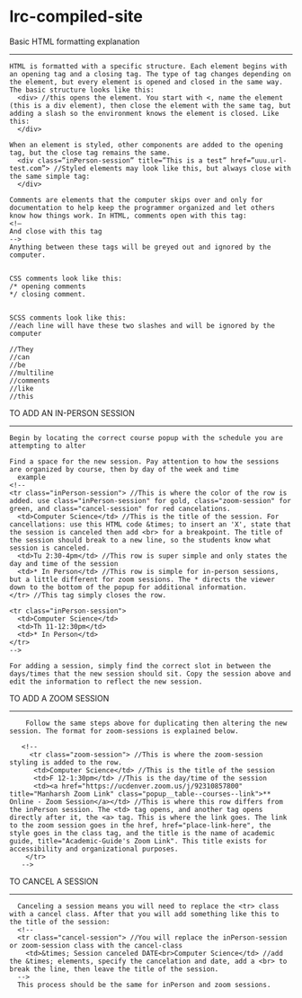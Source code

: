 # lrc-compiled-site

Basic HTML formatting explanation
____________________________________________________________________________________________________________________________________________________________________________________________________________________________________________________________

    HTML is formatted with a specific structure. Each element begins with an opening tag and a closing tag. The type of tag changes depending on the element, but every element is opened and closed in the same way. The basic structure looks like this: 
      <div> //this opens the element. You start with <, name the element (this is a div element), then close the element with the same tag, but adding a slash so the environment knows the element is closed. Like this:
      </div>

    When an element is styled, other components are added to the opening tag, but the close tag remains the same. 
      <div class=”inPerson-session” title=”This is a test” href=”uuu.url-test.com”> //Styled elements may look like this, but always close with the same simple tag:
      </div>

    Comments are elements that the computer skips over and only for documentation to help keep the programmer organized and let others know how things work. In HTML, comments open with this tag: 
    <!—
    And close with this tag
    -->
    Anything between these tags will be greyed out and ignored by the computer. 


    CSS comments look like this: 
    /* opening comments
    */ closing comment. 


    SCSS comments look like this: 
    //each line will have these two slashes and will be ignored by the computer

    //They 
    //can 
    //be 
    //multiline 
    //comments 
    //like 
    //this

 

TO ADD AN IN-PERSON SESSION
____________________________________________________________________________________________________________________________________________________________________________________________________________________________________________________________

    Begin by locating the correct course popup with the schedule you are attempting to alter

    Find a space for the new session. Pay attention to how the sessions are organized by course, then by day of the week and time
      example
    <!--
    <tr class="inPerson-session"> //This is where the color of the row is added. use class="inPerson-session" for gold, class="zoom-session" for green, and class="cancel-session" for red cancelations. 
      <td>Computer Science</td> //This is the title of the session. For cancellations: use this HTML code &times; to insert an 'X', state that the session is canceled then add <br> for a breakpoint. The title of the session should break to a new line, so the students know what session is canceled. 
      <td>Tu 2:30-4pm</td> //This row is super simple and only states the day and time of the session
      <td>* In Person</td> //This row is simple for in-person sessions, but a little different for zoom sessions. The * directs the viewer down to the bottom of the popup for additional information. 
    </tr> //This tag simply closes the row. 

    <tr class="inPerson-session">
      <td>Computer Science</td>
      <td>Th 11-12:30pm</td>
      <td>* In Person</td>
    </tr>
    -->

    For adding a session, simply find the correct slot in between the days/times that the new session should sit. Copy the session above and edit the information to reflect the new session.
  
TO ADD A ZOOM SESSION 
________________________________________________________________________________________________________________________________________________________________________________________________________________________________________________________________

        Follow the same steps above for duplicating then altering the new session. The format for zoom-sessions is explained below. 

       <!--
         <tr class="zoom-session"> //This is where the zoom-session styling is added to the row. 
          <td>Computer Science</td> //This is the title of the session
          <td>F 12-1:30pm</td> //This is the day/time of the session
          <td><a href="https://ucdenver.zoom.us/j/92310857800" title="Manharsh Zoom Link" class="popup__table--courses--link">** Online - Zoom Session</a></td> //This is where this row differs from the inPerson session. The <td> tag opens, and another tag opens directly after it, the <a> tag. This is where the link goes. The link to the zoom session goes in the href, href="place-link-here", the style goes in the class tag, and the title is the name of academic guide, title="Academic-Guide's Zoom Link". This title exists for accessibility and organizational purposes.  
        </tr>
       -->

TO CANCEL A SESSION 
________________________________________________________________________________________________________________________________________________________________________________________________________________________________________________________________

      Canceling a session means you will need to replace the <tr> class with a cancel class. After that you will add something like this to the title of the session: 
      <!--
      <tr class="cancel-session"> //You will replace the inPerson-session or zoom-session class with the cancel-class
        <td>&times; Session canceled DATE<br>Computer Science</td> //add the &times; elements, specify the cancelation and date, add a <br> to break the line, then leave the title of the session. 
      -->
      This process should be the same for inPerson and zoom sessions. 

